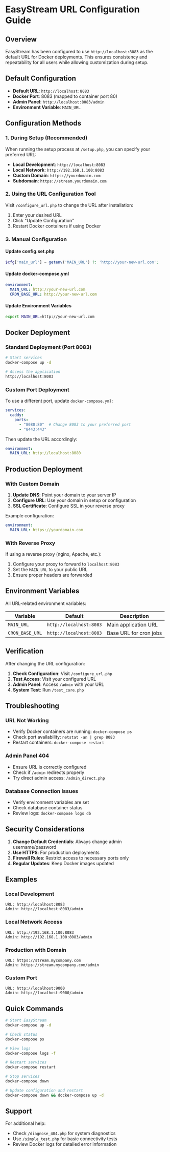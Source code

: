 # EasyStream URL Configuration Guide

## Overview

EasyStream has been configured to use `http://localhost:8083` as the default URL for Docker deployments. This ensures consistency and repeatability for all users while allowing customization during setup.

## Default Configuration

- **Default URL**: `http://localhost:8083`
- **Docker Port**: 8083 (mapped to container port 80)
- **Admin Panel**: `http://localhost:8083/admin`
- **Environment Variable**: `MAIN_URL`

## Configuration Methods

### 1. During Setup (Recommended)

When running the setup process at `/setup.php`, you can specify your preferred URL:

- **Local Development**: `http://localhost:8083`
- **Local Network**: `http://192.168.1.100:8083`
- **Custom Domain**: `https://yourdomain.com`
- **Subdomain**: `https://stream.yourdomain.com`

### 2. Using the URL Configuration Tool

Visit `/configure_url.php` to change the URL after installation:

1. Enter your desired URL
2. Click "Update Configuration"
3. Restart Docker containers if using Docker

### 3. Manual Configuration

#### Update config.set.php
```php
$cfg['main_url'] = getenv('MAIN_URL') ?: 'http://your-new-url.com';
```

#### Update docker-compose.yml
```yaml
environment:
  MAIN_URL: http://your-new-url.com
  CRON_BASE_URL: http://your-new-url.com
```

#### Update Environment Variables
```bash
export MAIN_URL=http://your-new-url.com
```

## Docker Deployment

### Standard Deployment (Port 8083)
```bash
# Start services
docker-compose up -d

# Access the application
http://localhost:8083
```

### Custom Port Deployment
To use a different port, update `docker-compose.yml`:

```yaml
services:
  caddy:
    ports:
      - "8080:80"  # Change 8083 to your preferred port
      - "8443:443"
```

Then update the URL accordingly:
```yaml
environment:
  MAIN_URL: http://localhost:8080
```

## Production Deployment

### With Custom Domain

1. **Update DNS**: Point your domain to your server IP
2. **Configure URL**: Use your domain in setup or configuration
3. **SSL Certificate**: Configure SSL in your reverse proxy

Example configuration:
```yaml
environment:
  MAIN_URL: https://yourdomain.com
```

### With Reverse Proxy

If using a reverse proxy (nginx, Apache, etc.):

1. Configure your proxy to forward to `localhost:8083`
2. Set the `MAIN_URL` to your public URL
3. Ensure proper headers are forwarded

## Environment Variables

All URL-related environment variables:

| Variable | Default | Description |
|----------|---------|-------------|
| `MAIN_URL` | `http://localhost:8083` | Main application URL |
| `CRON_BASE_URL` | `http://localhost:8083` | Base URL for cron jobs |

## Verification

After changing the URL configuration:

1. **Check Configuration**: Visit `/configure_url.php`
2. **Test Access**: Visit your configured URL
3. **Admin Panel**: Access `/admin` with your URL
4. **System Test**: Run `/test_core.php`

## Troubleshooting

### URL Not Working
- Verify Docker containers are running: `docker-compose ps`
- Check port availability: `netstat -an | grep 8083`
- Restart containers: `docker-compose restart`

### Admin Panel 404
- Ensure URL is correctly configured
- Check if `/admin` redirects properly
- Try direct admin access: `/admin_direct.php`

### Database Connection Issues
- Verify environment variables are set
- Check database container status
- Review logs: `docker-compose logs db`

## Security Considerations

1. **Change Default Credentials**: Always change admin username/password
2. **Use HTTPS**: For production deployments
3. **Firewall Rules**: Restrict access to necessary ports only
4. **Regular Updates**: Keep Docker images updated

## Examples

### Local Development
```
URL: http://localhost:8083
Admin: http://localhost:8083/admin
```

### Local Network Access
```
URL: http://192.168.1.100:8083
Admin: http://192.168.1.100:8083/admin
```

### Production with Domain
```
URL: https://stream.mycompany.com
Admin: https://stream.mycompany.com/admin
```

### Custom Port
```
URL: http://localhost:9000
Admin: http://localhost:9000/admin
```

## Quick Commands

```bash
# Start EasyStream
docker-compose up -d

# Check status
docker-compose ps

# View logs
docker-compose logs -f

# Restart services
docker-compose restart

# Stop services
docker-compose down

# Update configuration and restart
docker-compose down && docker-compose up -d
```

## Support

For additional help:
- Check `/diagnose_404.php` for system diagnostics
- Use `/simple_test.php` for basic connectivity tests
- Review Docker logs for detailed error information